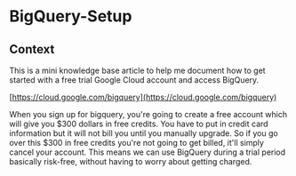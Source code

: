 # BigQuery-Setup

## Context

This is a mini knowledge base article to help me document how to get started with a free trial Google Cloud account and access BigQuery.


[https://cloud.google.com/bigquery](https://cloud.google.com/bigquery)

When you sign up for bigquery, you're going to create a free account which will give you $300 dollars in free credits. You have to put in credit card information but it will not bill you until you manually upgrade. So if you go over this $300 in free credits you're not going to get billed, it'll simply cancel your account. 
This means we can use BigQuery during a trial period basically risk-free, without having to worry about getting charged.
